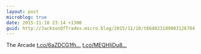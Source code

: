 ```yaml
---
layout: post
microblog: true
date: 2015-11-10 23:14 +1300
guid: http://JacksonOfTrades.micro.blog/2015/11/10/t664023189803126784.html
---
```

The Arcade [t.co/6aZDCG1fh...](https://t.co/6aZDCG1fhH) [t.co/MEQHIiDu8...](https://t.co/MEQHIiDu8s)

